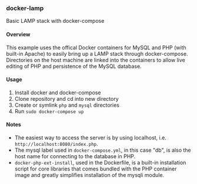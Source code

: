 ### docker-lamp
Basic LAMP stack with docker-compose

#### Overview
This example uses the offical Docker containers for MySQL and PHP (with built-in Apache) to easily bring up a LAMP stack through docker-compose. Directories on the host machine are linked into the containers to allow live editing of PHP and persistence of the MySQL database.

#### Usage
1. Install docker and docker-compose
2. Clone repository and cd into new directory
3. Create or symlink `php` and `mysql` directories
4. Run `sudo docker-compose up`

#### Notes
- The easiest way to access the server is by using localhost, i.e. `http://localhost:8080/index.php`.
- The mysql label used in `docker-compose.yml`, in this case "db", is also the host name for connecting to the database in PHP.
- `docker-php-ext-install`, used in the Dockerfile, is a built-in installation script for core libraries that comes bundled with the PHP container image and greatly simplifies installation of the mysqli module.
